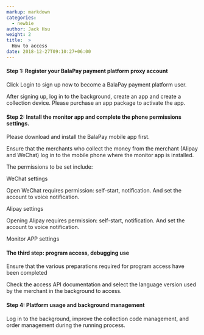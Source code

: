 ```yaml
---
markup: markdown
categories: 
  - newbie
author: Jack Hsu
weight: 2
title:  >
  How to access
date: 2018-12-27T09:10:27+06:00
---
```

#### Step 1: Register your BalaPay payment platform proxy account


Click Login to sign up now to become a BalaPay payment platform user.

After signing up, log in to the background, create an app and create a collection device. Please purchase an app package to activate the app.

#### Step 2: Install the monitor app and complete the phone permissions settings.

Please download and install the BalaPay mobile app first.

Ensure that the merchants who collect the money from the merchant (Alipay and WeChat) log in to the mobile phone where the monitor app is installed.

The permissions to be set include:

WeChat settings

Open WeChat requires permission: self-start, notification. And set the account to voice notification.

Alipay settings

Opening Alipay requires permission: self-start, notification. And set the account to voice notification.

Monitor APP settings

#### The third step: program access, debugging use

Ensure that the various preparations required for program access have been completed

Check the access API documentation and select the language version used by the merchant in the background to access.

#### Step 4: Platform usage and background management

Log in to the background, improve the collection code management, and order management during the running process.